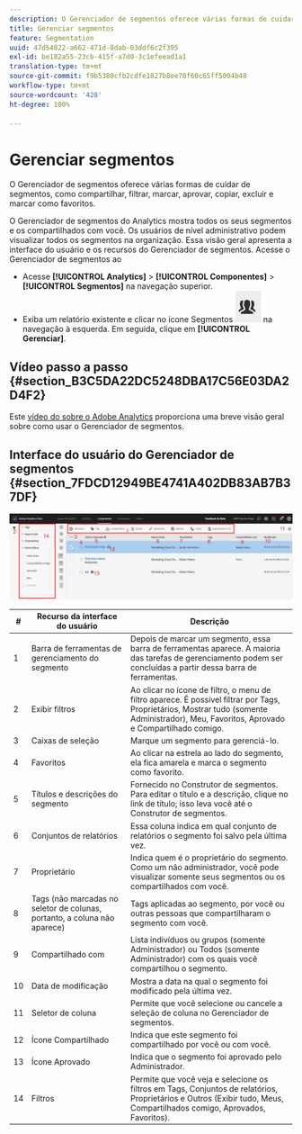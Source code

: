 ```yaml
---
description: O Gerenciador de segmentos oferece várias formas de cuidar de segmentos, como compartilhar, filtrar, marcar, aprovar, copiar, excluir e marcar como favoritos.
title: Gerenciar segmentos
feature: Segmentation
uuid: 47d54822-a662-471d-8dab-03ddf6c2f395
exl-id: be182a55-23cb-415f-a7d0-3c1efeead1a1
translation-type: tm+mt
source-git-commit: f9b5380cfb2cdfe1827b8ee70f60c65ff5004b48
workflow-type: tm+mt
source-wordcount: '428'
ht-degree: 100%

---
```


# Gerenciar segmentos

O Gerenciador de segmentos oferece várias formas de cuidar de segmentos, como compartilhar, filtrar, marcar, aprovar, copiar, excluir e marcar como favoritos.

O Gerenciador de segmentos do Analytics mostra todos os seus segmentos e os compartilhados com você. Os usuários de nível administrativo podem visualizar todos os segmentos na organização. Essa visão geral apresenta a interface do usuário e os recursos do Gerenciador de segmentos. Acesse o Gerenciador de segmentos ao

* Acesse **[!UICONTROL Analytics]** > **[!UICONTROL Componentes]** > **[!UICONTROL Segmentos]** na navegação superior.
* Exiba um relatório existente e clicar no ícone Segmentos ![](assets/segment_icon.png) na navegação à esquerda. Em seguida, clique em **[!UICONTROL Gerenciar]**.

## Vídeo passo a passo {#section_B3C5DA22DC5248DBA17C56E03DA2D4F2}

Este [vídeo do sobre o Adobe Analytics](https://docs.adobe.com/content/help/pt-BR/analytics-learn/tutorials/components/segmentation/segment-management-and-sharing.html) proporciona uma breve visão geral sobre como usar o Gerenciador de segmentos.

## Interface do usuário do Gerenciador de segmentos {#section_7FDCD12949BE4741A402DB83AB7B37DF}

![](assets/segment_manager_ui.png)

| # | Recurso da interface do usuário | Descrição |
|---|---|---|
| 1 | Barra de ferramentas de gerenciamento do segmento | Depois de marcar um segmento, essa barra de ferramentas aparece. A maioria das tarefas de gerenciamento podem ser concluídas a partir dessa barra de ferramentas. |
| 2 | Exibir filtros | Ao clicar no ícone de filtro, o menu de filtro aparece. É possível filtrar por Tags, Proprietários, Mostrar tudo (somente Administrador), Meu, Favoritos, Aprovado e Compartilhado comigo. |
| 3 | Caixas de seleção | Marque um segmento para gerenciá-lo. |
| 4 | Favoritos | Ao clicar na estrela ao lado do segmento, ela fica amarela e marca o segmento como favorito. |
| 5 | Títulos e descrições do segmento | Fornecido no Construtor de segmentos. Para editar o título e a descrição, clique no link de título; isso leva você até o Construtor de segmentos. |
| 6 | Conjuntos de relatórios | Essa coluna indica em qual conjunto de relatórios o segmento foi salvo pela última vez. |
| 7 | Proprietário | Indica quem é o proprietário do segmento. Como um não administrador, você pode visualizar somente seus segmentos ou os compartilhados com você. |
| 8 | Tags (não marcadas no seletor de colunas, portanto, a coluna não aparece) | Tags aplicadas ao segmento, por você ou outras pessoas que compartilharam o segmento com você. |
| 9 | Compartilhado com | Lista indivíduos ou grupos (somente Administrador) ou Todos (somente Administrador) com os quais você compartilhou o segmento. |
| 10 | Data de modificação | Mostra a data na qual o segmento foi modificado pela última vez. |
| 11 | Seletor de coluna | Permite que você selecione ou cancele a seleção de coluna no Gerenciador de segmentos. |
| 12 | Ícone Compartilhado | Indica que este segmento foi compartilhado por você ou com você. |
| 13 | Ícone Aprovado | Indica que o segmento foi aprovado pelo Administrador. |
| 14 | Filtros | Permite que você veja e selecione os filtros em Tags, Conjuntos de relatórios, Proprietários e Outros (Exibir tudo, Meus, Compartilhados comigo, Aprovados, Favoritos). |
